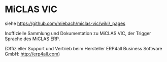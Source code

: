 MiCLAS VIC
==========

siehe https://github.com/miebach/miclas-vic/wiki/_pages

Inoffizielle Sammlung und Dokumentation zu MiCLAS VIC, der Trigger Sprache des MiCLAS ERP.

(Offizieller Support und Vertrieb beim Hersteller ERP4all Business Software GmbH: http://erp4all.com)
